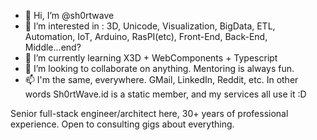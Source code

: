 - 👋 Hi, I’m @sh0rtwave
- 👀 I’m interested in : 3D, Unicode, Visualization, BigData, ETL, Automation, IoT, Arduino, RasPI(etc), Front-End, Back-End, Middle...end?
- 🌱 I’m currently learning X3D + WebComponents + Typescript
- 💞️ I’m looking to collaborate on anything. Mentoring is always fun.
- 📫 I'm the same, everywhere. GMail, LinkedIn, Reddit, etc. In other words Sh0rtWave.id is a static member, and my services all use it :D

Senior full-stack engineer/architect here, 30+ years of professional experience. Open to consulting gigs about everything.


